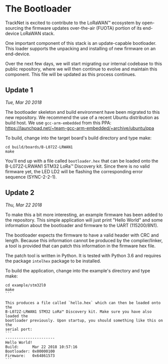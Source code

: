 # The Bootloader

TrackNet is excited to contribute to the LoRaWAN™ ecosystem by open-sourcing
the firmware updates over-the-air (FUOTA) portion of its end-device LoRaWAN stack.

One important component of this stack is an update-capable bootloader. This loader
supports the unpacking and installing of new firmware on an end-device.

Over the next few days, we will start migrating our internal codebase to this
public repository, where we will then continue to evolve and maintain this component.
This file will be updated as this process continues.

## Update 1
*Tue, Mar 20 2018*

The bootloader skeleton and build environment have been migrated to this new
repository. We recommend the use of a recent Ubuntu distribution as build
host. We use `gcc-arm-embedded` from this PPA:
<https://launchpad.net/~team-gcc-arm-embedded/+archive/ubuntu/ppa>

To build, change into the target board's build directory and type make:

```
cd build/boards/B-L072Z-LRWAN1
make
```

You'll end up with a file called `bootloader.hex` that can be loaded onto the
B-L072Z-LRWAN1 STM32 LoRa™ Discovery kit. Since there is no valid firmware yet,
the LED LD2 will be flashing the corresponding error sequence (SYNC-2-2-1).

## Update 2
*Thu, Mar 22 2018*

To make this a bit more interesting, an example firmware has been added to the
repository. This simple application will just print "Hello World" and some
information about the bootloader and firmware to the UART (115200/8N1).

The bootloader expects the firmware to have a valid header with CRC and length.
Because this information cannot be produced by the complier/linker, a tool is
provided that can patch this information in the firmware hex file.

The patch tool is written in Python. It is tested with Python 3.6 and requires
the package `intelhex` package to be installed.

To build the application, change into the example's directory and type make:
````
cd example/stm32l0
make
```

This produces a file called `hello.hex` which can then be loaded onto the
B-L072Z-LRWAN1 STM32 LoRa™ Discovery kit. Make sure you have also loaded the
bootloader previously. Upon startup, you should something like this on the
serial port:
```
----------------------
Hello World!
Build:      Mar 22 2018 10:57:16
Bootloader: 0x00000100
Firmware:   0x64861573
```
